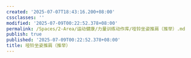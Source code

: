 ```yaml
---
created: '2025-07-07T18:43:16.200+08:00'
cssclasses: ''
modified: '2025-07-09T00:22:52.378+08:00'
permalink: /Spaces/2-Area/运动健康/力量训练动作库/哑铃坐姿推肩（推举）.md
publish: true
published: '2025-07-09T00:22:52.378+08:00'
title: 哑铃坐姿推肩（推举）
---
```

